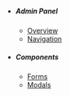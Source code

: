 - ##### Admin Panel
  - [Overview](/docs/{{version}}/control-panel)
  - [Navigation](/docs/{{version}}/navigation)
- ##### Components
  - [Forms](/docs/{{version}}/forms)
  - [Modals](/docs/{{version}}/modals)
